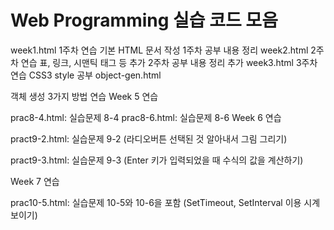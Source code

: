 <h1>Web Programming 실습 코드 모음</h1>
week1.html
1주차 연습
기본 HTML 문서 작성
1주차 공부 내용 정리
week2.html
2주차 연습
표, 링크, 시맨틱 태그 등 추가
2주차 공부 내용 정리 추가
week3.html
3주차 연습
CSS3 style 공부
object-gen.html

객체 생성 3가지 방법 연습
Week 5 연습

prac8-4.html: 실습문제 8-4
prac8-6.html: 실습문제 8-6
Week 6 연습

pract9-2.html: 실습문제 9-2 (라디오버튼 선택된 것 알아내서 그림 그리기)

pract9-3.html: 실습문제 9-3 (Enter 키가 입력되었을 때 수식의 값을 계산하기)

Week 7 연습

prac10-5.html: 실습문제 10-5와 10-6을 포함 (SetTimeout, SetInterval 이용 시계 보이기)